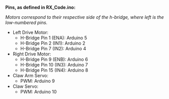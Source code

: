 **Pins, as defined in RX_Code.ino:**

*Motors correspond to their respective side of the h-bridge, where left is the low-numbered pins.*

- Left Drive Motor:
    - H-Bridge Pin 1 (ENA): Arduino 5
    - H-Bridge Pin 2 (IN1): Arduino 2
    - H-Bridge Pin 7 (IN2): Arduino 4
- Right Drive Motor:
    - H-Bridge Pin 9 (ENB): Arduino 6
    - H-Bridge Pin 10 (IN3): Arduino 7
    - H-Bridge Pin 15 (IN4): Arduino 8
- Claw Arm Servo:
    - PWM: Arduino 9
- Claw Servo:
    - PWM: Arduino 10 
